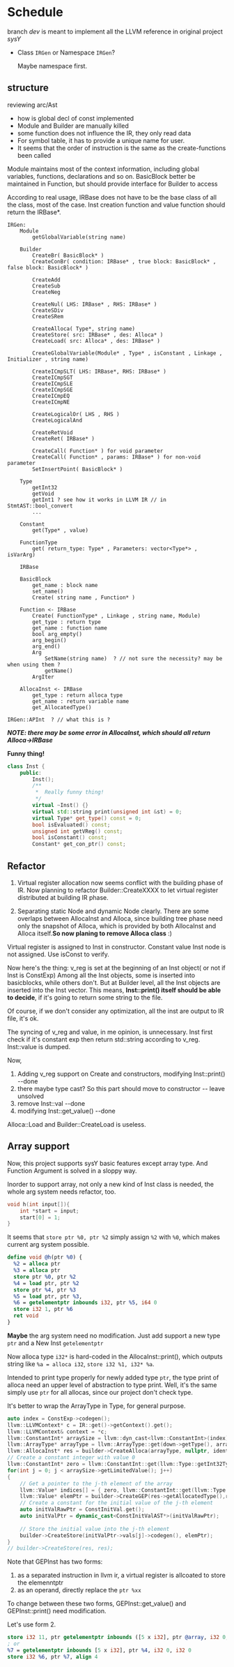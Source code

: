 # Schedule

branch *dev* is meant to implement all the LLVM reference in original project *sysY*

- Class `IRGen` or Namespace `IRGen`? 

    Maybe namespace first.

## structure
reviewing arc/Ast

- how is global decl of const implemented
- Module and Builder are manually killed
- some function does not influence the IR, they only read data
- For symbol table, it has to provide a unique name for user.
- It seems that the order of instruction is the same as the create-functions been called

Module maintains most of the context information, including global variables, functions, declarations and so on.
BasicBlock better be maintained in Function, but should provide interface for Builder to access

According to real usage, IRBase does not have to be the base class of all the class, most of the case.
Inst creation function and value function should return the IRBase*.

```text
IRGen:
    Module
        getGlobalVariable(string name)
        
    Builder
        CreateBr( BasicBlock* )
        CreateConBr( condition: IRBase* , true block: BasicBlock* , false block: BasicBlock* )
        
        CreateAdd
        CreateSub
        CreateNeg
        
        CreateNul( LHS: IRBase* , RHS: IRBase* )
        CreateSDiv
        CreateSRem
        
        CreateAlloca( Type*, string name)
        CreateStore( src: IRBase* , des: Alloca* )
        CreateLoad( src: Alloca* , des: IRBase* )
        
        CreateGlobalVariable(Module* , Type* , isConstant , Linkage , Initializer , string name)
        
        CreateICmpSLT( LHS: IRBase*, RHS: IRBase* )
        CreateICmpSGT
        CreateICmpSLE
        CreateICmpSGE
        CreateICmpEQ
        CreateICmpNE
        
        CreateLogicalOr( LHS , RHS )
        CreateLogicalAnd
        
        CreateRetVoid
        CreateRet( IRBase* )
        
        CreateCall( Function* ) for void parameter
        CreateCall( Function* , params: IRBase* ) for non-void parameter
        SetInsertPoint( BasicBlock* )
        
    Type
        getInt32
        getVoid
        getInt1 ? see how it works in LLVM IR // in StmtAST::bool_convert
        ...
        
    Constant
        get(Type* , value)
        
    FunctionType
        get( return_type: Type* , Parameters: vector<Type*> , isVarArg)
        
    IRBase
    
    BasicBlock
        get_name : block name
        set_name()
        Create( string name , Function* )
        
    Function <- IRBase
        Create( FunctionType* , Linkage , string name, Module)
        get_type : return type
        get_name : function name
        bool arg_empty()
        arg_begin()
        arg_end()
        Arg
            SetName(string name)  ? // not sure the necessity? may be when using them ?
            getName()
        ArgIter
        
    AllocaInst <- IRBase
        get_type : return alloca type
        get_name : return variable name
        get_AllocatedType()
    
IRGen::APInt  ? // what this is ?
```


***NOTE: there may be some error in AllocaInst, which should all return Alloca->IRBase***


**Funny thing!**
```cpp
class Inst {
    public:
        Inst();
        /**
         *  Really funny thing!
         */
        virtual ~Inst() {}
        virtual std::string print(unsigned int &st) = 0;
        virtual Type* get_type() const = 0;
        bool isEvaluated() const;
        unsigned int getVReg() const;
        bool isConstant() const;
        Constant* get_con_ptr() const;
```

## Refactor

1. Virtual register allocation now seems conflict with the building phase of IR.
Now planning to refactor Builder::CreateXXXX to let virtual register distributed at building IR phase.

2. Separating static Node and dynamic Node clearly.
There are some overlaps between AllocaInst and Alloca, since building tree phase need only the snapshot 
of Alloca, which is provided by both AllocaInst and Alloca itself.**So now planing to remove Alloca class** :)

Virtual register is assigned to Inst in constructor. Constant value Inst node is not assigned. Use isConst to verify.

Now here's the thing: v_reg is set at the beginning of an Inst object( or not if Inst is ConstExp)
Among all the Inst objects, some is inserted into basicblocks, while others don't.
But at Builder level, all the Inst objects are inserted into the Inst vector.
This means, **Inst::print() itself should be able to decide**, if it's going to return some string
to the file.

Of course, if we don't consider any optimization, all the inst are output to IR file, it's ok.

The syncing of v_reg and value, in me opinion, is unnecessary. Inst first check if it's constant exp
then return std::string according to v_reg. Inst::value is dumped.


Now,
1. Adding v_reg support on Create and constructors, modifying Inst::print() --done
2. there maybe type cast? So this part should move to constructor -- leave unsolved
3. remove Inst::val --done
4. modifying Inst::get_value() --done

Alloca::Load and Builder::CreateLoad is useless.

## Array support

Now, this project supports sysY basic features except array type. And Function Argument is solved in a sloppy way.

Inorder to support array, not only a new kind of Inst class is needed, the whole arg system needs refactor, too.

```c
void h(int input[]){
    int *start = input;
    start[0] = 1;
}
```

It seems that `store ptr %0, ptr %2` simply assign `%2` with `%0`, which makes current arg system possible.
```llvm
define void @h(ptr %0) {
  %2 = alloca ptr
  %3 = alloca ptr
  store ptr %0, ptr %2
  %4 = load ptr, ptr %2
  store ptr %4, ptr %3
  %5 = load ptr, ptr %3,
  %6 = getelementptr inbounds i32, ptr %5, i64 0
  store i32 1, ptr %6
  ret void
}
```

**Maybe** the arg system need no modification. Just add support a new type `ptr` and a New Inst `getelementptr`

Now alloca type `i32*` is hard-coded in the AllocaInst::print(), which outputs string like `%a = alloca i32`, `store i32 %1, i32* %a`.

Intended to print type properly for newly added type `ptr`, the type print of alloca need an upper level of abstraction to type print.
Well, it's the same simply use `ptr` for all allocas, since our project don't check type.

It's better to wrap the ArrayType in Type, for general purpose.

```cpp
auto index = ConstExp->codegen();
llvm::LLVMContext* c = IR::get()->getContext().get();
llvm::LLVMContext& context = *c;
llvm::ConstantInt* arraySize = llvm::dyn_cast<llvm::ConstantInt>(index);
llvm::ArrayType* arrayType = llvm::ArrayType::get(down->getType(), arraySize->getLimitedValue());
llvm::AllocaInst* res = builder->CreateAlloca(arrayType, nullptr, ident);
// Create a constant integer with value 0
llvm::ConstantInt* zero = llvm::ConstantInt::get(llvm::Type::getInt32Ty(context), 0);
for(int j = 0; j < arraySize->getLimitedValue(); j++)
{
    // Get a pointer to the j-th element of the array
    llvm::Value* indices[] = { zero, llvm::ConstantInt::get(llvm::Type::getInt32Ty(context), j) };
    llvm::Value* elemPtr = builder->CreateGEP(res->getAllocatedType(),res, indices);
    // Create a constant for the initial value of the j-th element
    auto initValRawPtr = ConstInitVal.get();
    auto initValPtr = dynamic_cast<ConstInitValAST*>(initValRawPtr);
    
    // Store the initial value into the j-th element
    builder->CreateStore(initValPtr->vals[j]->codegen(), elemPtr);
}
// builder->CreateStore(res, res);
```


Note that GEPInst has two forms:
1. as a separated instruction in llvm ir, a virtual register is allcoated to store the elemenntptr
2. as an operand, directly replace the `ptr %xx`

To change between these two forms, GEPInst::get_value() and GEPInst::print() need modification.

Let's use form 2.

```llvm
store i32 11, ptr getelementptr inbounds ([5 x i32], ptr @array, i32 0, i32 1), align 4
; or
%7 = getelementptr inbounds [5 x i32], ptr %4, i32 0, i32 0
store i32 %6, ptr %7, align 4
```